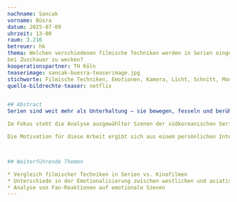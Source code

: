 ```yaml
---
nachname: Sancak
vorname: Büsra
datum: 2025-07-09
uhrzeit: 13-00
raum: 3.216
betreuer: hk
thema: Welchen verschiedenen filmische Techniken werden in Serien eingesetzt, um Emotionen
bei Zuschauer zu wecken?
kooperationspartner: TH Köln
teaserimage: sancak-buesra-teaserimage.jpg
stichworte: Filmische Techniken, Emotionen, Kamera, Licht, Schnitt, Montage, Musik, Serien
quelle-bildrechte-teaser: netflix


## Abstract
Serien sind weit mehr als Unterhaltung – sie bewegen, fesseln und berühren uns emotional, obwohl wir wissen, dass ihre Geschichten frei erfunden sind. Dieser Vortrag geht der Forschungsfrage nach: Welchen verschiedenen filmische Techniken werden in Serien eingesetzt, um Emotionen bei Zuschauer zu wecken?

Im Fokus steht die Analyse ausgewählter Szenen der südkoreanischen Serie The Devil Judge. Anhand konkreter Beispiele werden filmische Mittel wie Kameraarbeit, Schnitt, Licht und Musik systematisch untersucht. Ziel ist es, besser zu verstehen, wie Serien durch Gestaltung Emotionen auslösen und daraus Erkenntnisse darüber zu gewinnen, wie Gefühle gezielt erzeugt werden.

Die Motivation für diese Arbeit ergibt sich aus einem persönlichen Interesse. Es fasziniert mich seit Langem, wie Serien starke emotionale Reaktionen hervorrufen, obwohl wir wissen, dass ihre Geschichten nicht real sind. Der Vortrag zeigt, warum audiovisuelle Medien immer wichtiger werden und erklärt, wie ihre Wirkung entsteht.



## Weiterführende Themen

* Vergleich filmischer Techniken in Serien vs. Kinofilmen
* Unterschiede in der Emotionalisierung zwischen westlichen und asiatischen Serien
* Analyse von Fan-Reaktionen auf emotionale Szenen
---
```

